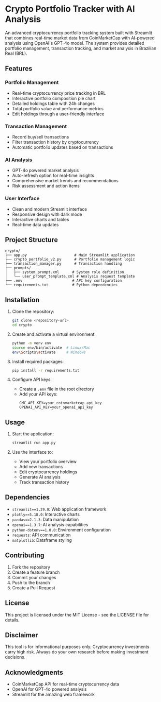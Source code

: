 # Crypto Portfolio Tracker with AI Analysis

An advanced cryptocurrency portfolio tracking system built with Streamlit that combines real-time market data from CoinMarketCap with AI-powered analysis using OpenAI's GPT-4o model. The system provides detailed portfolio management, transaction tracking, and market analysis in Brazilian Real (BRL).

## Features

### Portfolio Management
- Real-time cryptocurrency price tracking in BRL
- Interactive portfolio composition pie chart
- Detailed holdings table with 24h changes
- Total portfolio value and performance metrics
- Edit holdings through a user-friendly interface

### Transaction Management
- Record buy/sell transactions
- Filter transaction history by cryptocurrency
- Automatic portfolio updates based on transactions

### AI Analysis
- GPT-4o powered market analysis
- Auto-refresh option for real-time insights
- Comprehensive market trends and recommendations
- Risk assessment and action items

### User Interface
- Clean and modern Streamlit interface
- Responsive design with dark mode
- Interactive charts and tables
- Real-time data updates

## Project Structure

```
crypto/
├── app.py                      # Main Streamlit application
├── crypto_portfolio_v2.py      # Portfolio management logic
├── transaction_manager.py      # Transaction handling
├── prompts/
│   ├── system_prompt.xml      # System role definition
│   └── user_prompt_template.xml # Analysis request template
├── .env                       # API key configuration
└── requirements.txt           # Python dependencies
```

## Installation

1. Clone the repository:
   ```bash
   git clone <repository-url>
   cd crypto
   ```

2. Create and activate a virtual environment:
   ```bash
   python -m venv env
   source env/bin/activate  # Linux/Mac
   env\Scripts\activate     # Windows
   ```

3. Install required packages:
   ```bash
   pip install -r requirements.txt
   ```

4. Configure API keys:
   - Create a `.env` file in the root directory
   - Add your API keys:
     ```env
     CMC_API_KEY=your_coinmarketcap_api_key
     OPENAI_API_KEY=your_openai_api_key
     ```

## Usage

1. Start the application:
   ```bash
   streamlit run app.py
   ```

2. Use the interface to:
   - View your portfolio overview
   - Add new transactions
   - Edit cryptocurrency holdings
   - Generate AI analysis
   - Track transaction history

## Dependencies

- `streamlit==1.29.0`: Web application framework
- `plotly==5.18.0`: Interactive charts
- `pandas==2.1.3`: Data manipulation
- `openai==1.3.7`: AI analysis capabilities
- `python-dotenv==1.0.0`: Environment configuration
- `requests`: API communication
- `matplotlib`: Dataframe styling

## Contributing

1. Fork the repository
2. Create a feature branch
3. Commit your changes
4. Push to the branch
5. Create a Pull Request

## License

This project is licensed under the MIT License - see the LICENSE file for details.

## Disclaimer

This tool is for informational purposes only. Cryptocurrency investments carry high risk. Always do your own research before making investment decisions.

## Acknowledgments

- CoinMarketCap API for real-time cryptocurrency data
- OpenAI for GPT-4o powered analysis
- Streamlit for the amazing web framework